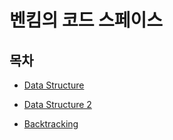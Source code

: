 # 벤킴의 코드 스페이스

## 목차

- [Data Structure](./data_structure/)

- [Data Structure 2](./data_structure_2/)

- [Backtracking](./backtracking/)
